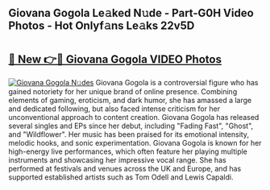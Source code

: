 ## Giovana Gogola Le𝚊ked N𝚞de - Part-G0H Video Photos - Hot Onlyf𝚊ns Le𝚊ks 22v5D

# <h2><a href="http://ac12297.deff.icu/?id=Giovana+Gogola">🔗 New 👉🔴 Giovana Gogola VIDEO Photos</a></h2>

[![Giovana Gogola N𝚞des](https://i.imgur.com/rIISA9y.gif)](http://ac12297.deff.icu/?id=Giovana+Gogola)
Giovana Gogola is a controversial figure who has gained notoriety for her unique brand of online presence. Combining elements of gaming, eroticism, and dark humor, she has amassed a large and dedicated following, but also faced intense criticism for her unconventional approach to content creation. Giovana Gogola has released several singles and EPs since her debut, including "Fading Fast", "Ghost", and "Wildflower". Her music has been praised for its emotional intensity, melodic hooks, and sonic experimentation. Giovana Gogola is known for her high-energy live performances, which often feature her playing multiple instruments and showcasing her impressive vocal range. She has performed at festivals and venues across the UK and Europe, and has supported established artists such as Tom Odell and Lewis Capaldi.
